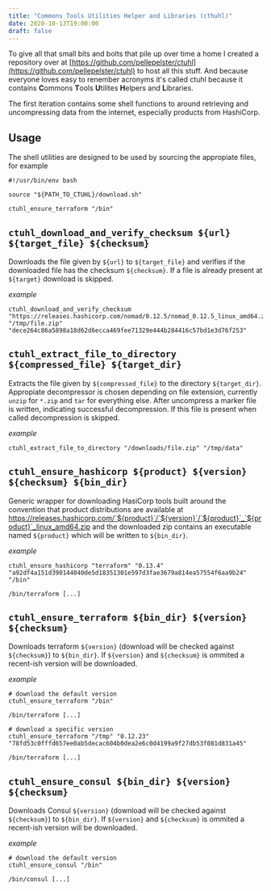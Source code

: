 ```yaml
---
title: "Commons Tools Utilities Helper and Libraries (cthuhl)"
date: 2020-10-13T19:00:00
draft: false
---
```


To give all that small bits and bolts that pile up over time a home I created a repository over at
[https://github.com/pellepelster/ctuhl](https://github.com/pellepelster/ctuhl) to host all this stuff. And because everyone loves easy to renember acronyms it's called ctuhl because it contains **C**ommons **T**ools **U**tilites **H**elpers and **L**ibraries.

The first iteration contains some shell functions to around retrieving and uncompressing data from the internet, especially products from HashiCorp.

<!--more-->

## Usage

The shell utilities are designed to be used by sourcing the appropiate files, for example

```
#!/usr/bin/env bash

source "${PATH_TO_CTUHL}/download.sh"

ctuhl_ensure_terraform "/bin"
```

## `ctuhl_download_and_verify_checksum ${url} ${target_file} ${checksum}`

Downloads the file given by `${url}` to `${target_file}` and verifies if the downloaded file has the checksum `${checksum}`. If a file is already present at `${target}` download is skipped.

*example*
```
ctuhl_download_and_verify_checksum "https://releases.hashicorp.com/nomad/0.12.5/nomad_0.12.5_linux_amd64.zip" "/tmp/file.zip" "dece264c86a5898a18d62d6ecca469fee71329e444b284416c57bd1e3d76f253" 
```

## `ctuhl_extract_file_to_directory ${compressed_file} ${target_dir}`

Extracts the file given by `${compressed_file}` to the directory `${target_dir}`. Appropiate decompressor is chosen depending on file extension, currently `unzip` for `*.zip` and `tar` for everything else. After uncompress a marker file is written, indicating successful decompression. If this file is present when called decompression is skipped.

*example*
```
ctuhl_extract_file_to_directory "/downloads/file.zip" "/tmp/data"
```

## `ctuhl_ensure_hashicorp ${product} ${version} ${checksum} ${bin_dir}`

Generic wrapper for downloading HasiCorp tools built around the convention that product distributions are available at https://releases.hashicorp.com/`${product}`/`${version}`/`${product}`_`${product}`_linux_amd64.zip and the downloaded zip contains an executable named `${product}` which will be written to `${bin_dir}`.

*example*
```
ctuhl_ensure_hashicorp "terraform" "0.13.4" "a92df4a151d390144040de5d18351301e597d3fae3679a814ea57554f6aa9b24" "/bin" 

/bin/terraform [...]
```

## `ctuhl_ensure_terraform ${bin_dir} ${version} ${checksum}`

Downloads terraform `${version}` (download will be checked against `${checksum}`) to `${bin_dir}`. If `${version}` and `${checksum}` is ommited a recent-ish version will be downloaded.

*example*
```
# download the default version
ctuhl_ensure_terraform "/bin"

/bin/terraform [...]

# download a specific version
ctuhl_ensure_terraform "/tmp" "0.12.23" "78fd53c0fffd657ee0ab5decac604b0dea2e6c0d4199a9f27db53f081d831a45"

/bin/terraform [...]
```

## `ctuhl_ensure_consul ${bin_dir} ${version} ${checksum}`

Downloads Consul `${version}` (download will be checked against `${checksum}`) to `${bin_dir}`. If `${version}` and `${checksum}` is ommited a recent-ish version will be downloaded.

*example*
```
# download the default version
ctuhl_ensure_consul "/bin"

/bin/consul [...]
```